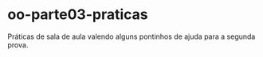 # oo-parte03-praticas
Práticas de sala de aula valendo alguns pontinhos de ajuda para a segunda prova.

